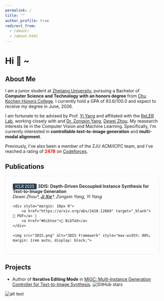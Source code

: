 ```yaml
---
permalink: /
title: ""
author_profile: true
redirect_from: 
  - /about/
  - /about.html
---
```


# Hi 👋 ~

About Me
-----
I am a junior student at [Zhejiang University](https://www.zju.edu.cn/english/), pursuing a Bachelor of **Computer Science and Technology with an honors degree** from [Chu Kochen Honors College](http://ckc.zju.edu.cn). I currently hold a GPA of 93.6/100.0 and expect to receive my degree in June, 2026.

I am fortunate to be advised by Prof. [Yi Yang](https://scholar.google.com.hk/citations?user=RMSuNFwAAAAJ&hl=zh-CN) and affiliated with the [ReLER Lab](https://reler.net/), working closely with and [Dr. Zongxin Yang](https://scholar.google.com.hk/citations?user=8IE0CfwAAAAJ&hl=zh-CN), [Dewei Zhou](https://scholar.google.com.hk/citations?user=4C_OwWMAAAAJ&hl=zh-CN&oi=ao). My reasearch interests lie in the Computer Vision and Machine Learning. Specifically, I'm currently interested in **controllable text-to-image generation** and **multi-modal alignment**.

Previously, I've also been a member of the ZJU ACM/ICPC team, and I've reached a rating of **<span style="color:red">2478</span>** on [Codeforces](https://codeforces.com/profile/epyset).

<style>
.pub-card {
    border: 1px solid #eaeaea;
    border-radius: 8px;
    padding: 1.5rem;
    margin: 1rem 0;
    transition: box-shadow 0.3s;
}
.pub-card:hover {
    box-shadow: 0 4px 12px rgba(0,0,0,0.1);
}
.pub-badge {
    background: #2c3e50;
    color: white;
    padding: 2px 8px;
    border-radius: 4px;
    font-size: 0.9em;
}
</style>

## Publications
<style>
.pub-card strong { font-weight: 600; }
.pub-card u { text-decoration: underline; }
</style>

<div class="pub-card">
    <span class="pub-badge">ICLR 2025</span>
    <strong>3DIS: Depth-Driven Decoupled Instance Synthesis for Text-to-Image Generation</strong><br>
    <em>Dewei Zhou*, <u><strong>Ji Xie</strong></u>*, Zongxin Yang, Yi Yang</em>
    
    <div style="margin: 10px 0">
        <a href="https://arxiv.org/abs/2410.12669" target="_blank">📄 PDF</a> |
        <a href="#bibtex">📝 BibTeX</a>
    </div>
    
    <img src="3DIS.png" alt="3DIS Framework" style="max-width: 80%; margin: 1rem auto; display: block;">
</div>

Projects
------

- Author of **Iterative Editing Mode** in [MIGC: Multi-Instance Generation Controller for Text-to-Image Synthesis](https://github.com/limuloo/MIGC).  ![GitHub stars](https://img.shields.io/github/stars/limuloo/MIGC?style=social)


![alt text](migc.gif)

